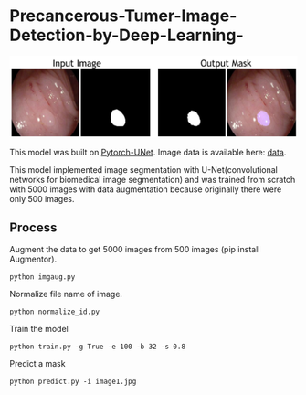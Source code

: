 # Precancerous-Tumer-Image-Detection-by-Deep-Learning-
<img src="demo.png">

This model was built on [Pytorch-UNet](https://github.com/milesial/Pytorch-UNet). Image data is available here: [data](https://polyp.grand-challenge.org/CVCClinicDB/).

This model implemented image segmentation with U-Net(convolutional networks for biomedical image segmentation) and was trained from scratch with 5000 images with data augmentation because originally there were only 500 images.

## Process
Augment the data to get 5000 images from 500 images (pip install Augmentor).
```
python imgaug.py
```
Normalize file name of image.
```
python normalize_id.py
```
Train the model
```
python train.py -g True -e 100 -b 32 -s 0.8
```
Predict a mask
```
python predict.py -i image1.jpg
```



